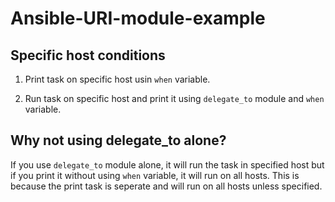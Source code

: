 # Ansible-URI-module-example</br>
## Specific host conditions
  1. Print task on specific host usin `when` variable.
  
  2. Run task on specific host and print it using `delegate_to` module and `when` variable.</br>

## Why not using delegate_to alone?
  If you use `delegate_to` module alone, it will run the task in specified host but if you print it without using `when` variable, it will run on all hosts. This is
  because the print task is seperate and will run on all hosts unless specified.
